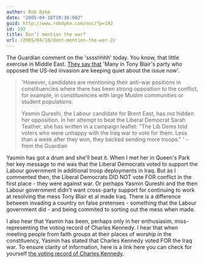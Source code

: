 ```yaml
---
author: Rob Dyke
date: "2005-04-18T18:36:00Z"
guid: http://www.robdyke.com/noc/?p=192
id: 192
title: Don’t mention the war?
url: /2005/04/18/dont-mention-the-war-2/
---
```

The Guardian comment on the 'sssshhhh' today. You know, that little exercise in Middle East. [They say that](http://politics.guardian.co.uk/labour/story/0,9061,1462087,00.html) 'Many in Tony Blair's party who opposed the US-led invasion are keeping quiet about the issue now'.

> 'However, candidates are mentioning their anti-war positions in constituencies where there has been strong opposition to the conflict, for example, in constituencies with large Muslim communities or student populations.
> 
> Yasmin Qureshi, the Labour candidate for Brent East, has not hidden her opposition. In her attempt to beat the Liberal Democrat Sarah Teather, she has written in a campaign leaflet: "The Lib Dems told voters who were unhappy with the Iraq war to vote for them. Less than a week after they won, they backed sending more troops." ' - from the Guardian

Yasmin has got a drum and she'll beat it. When I met her in Queen's Park her key message to me was that the Liberal Democrats voted to support the Labour government in additional troop deployments in Iraq. But as I commented then, the Liberal Democrats DID NOT vote FOR conflict in the first place - they were against war. Or perhaps Yasmin Qureshi and the then Labour government didn't want cross-party support for continuing to work at resolving the mess Tony Blair et al made Iraq. There is a difference between invading a country on false pretenses - something that the Labour government did - and being commited to sorting out the mess when made.

I also hear that Yasmin has been, perhaps only in her enthusiasim, miss-representing the voting record of Charles Kennedy. I hear that when meeting people from faith groups at their places of worship in the constituency, Yasmin has stated that Charles Kennedy voted FOR the Iraq war. To ensure clarity of information, here is a link here you can check for yourself [the voting record of Charles Kennedy](http://www.theyworkforyou.com/mp/charles_kennedy/ross%2C_skye_and_inverness_west).